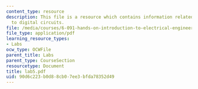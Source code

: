 ```yaml
---
content_type: resource
description: This file is a resource which contains information related to introduction
  to digital circuits.
file: /media/courses/6-091-hands-on-introduction-to-electrical-engineering-lab-skills-january-iap-2008/90d6c223b0d88cb07ee3bfda78352d49_lab5.pdf
file_type: application/pdf
learning_resource_types:
- Labs
ocw_type: OCWFile
parent_title: Labs
parent_type: CourseSection
resourcetype: Document
title: lab5.pdf
uid: 90d6c223-b0d8-8cb0-7ee3-bfda78352d49
---
```

